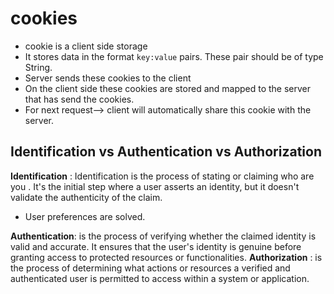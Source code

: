 # cookies
- cookie is a client side storage
- It stores data in the format `key:value` pairs. These pair should be of type String.
- Server sends these cookies to the client
- On the client side these cookies are stored and mapped to the server that has send the cookies.
- For next request--> client will automatically share this cookie with the server.
## Identification vs Authentication vs Authorization
**Identification** : Identification is the process of stating or claiming who are you . It's the initial step where a user asserts an identity, but it doesn't validate the authenticity of the claim.
* User preferences are solved.

**Authentication**: is the process of verifying whether the claimed identity is valid and accurate. It ensures that the user's identity is genuine before granting access to protected resources or functionalities.
**Authorization** : is the process of determining what actions or resources a verified and authenticated user is permitted to access within a system or application.
